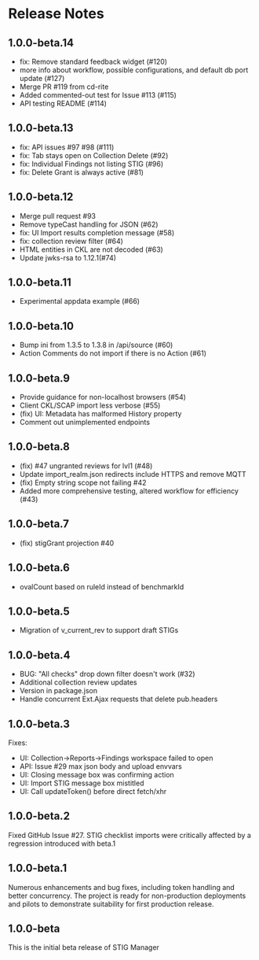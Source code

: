 # Release Notes

## 1.0.0-beta.14
- fix: Remove standard feedback widget (#120)
- more info about workflow, possible configurations, and default db port update (#127)
- Merge PR #119 from cd-rite
- Added commented-out test for Issue #113 (#115)
- API testing README (#114)

## 1.0.0-beta.13
- fix: API issues #97 #98 (#111)
- fix: Tab stays open on Collection Delete (#92)
- fix: Individual Findings not listing STIG (#96)
- fix: Delete Grant is always active (#81)

## 1.0.0-beta.12
- Merge pull request #93
- Remove typeCast handling for JSON (#62)
- fix: UI Import results completion message (#58)
- fix: collection review filter (#64)
- HTML entities in CKL are not decoded (#63)
- Update jwks-rsa to 1.12.1(#74)

## 1.0.0-beta.11
- Experimental appdata example (#66)
## 1.0.0-beta.10
- Bump ini from 1.3.5 to 1.3.8 in /api/source (#60)
- Action Comments do not import if there is no Action (#61)
## 1.0.0-beta.9
- Provide guidance for non-localhost browsers (#54)
- Client CKL/SCAP import less verbose (#55)
- (fix) UI: Metadata has malformed History property
- Comment out unimplemented endpoints
## 1.0.0-beta.8
- (fix) #47 ungranted reviews for lvl1 (#48)
- Update import_realm.json
redirects include HTTPS and remove MQTT
- (fix) Empty string scope not failing #42
- Added more comprehensive testing, altered workflow for efficiency (#43)

## 1.0.0-beta.7
- (fix) stigGrant projection #40

## 1.0.0-beta.6
- ovalCount based on ruleId instead of benchmarkId

## 1.0.0-beta.5
- Migration of v_current_rev to support draft STIGs

## 1.0.0-beta.4
- BUG: "All checks" drop down filter doesn't work (#32)
- Additional collection review updates
- Version in package.json
- Handle concurrent Ext.Ajax requests that delete pub.headers

## 1.0.0-beta.3
Fixes:
- UI: Collection->Reports->Findings workspace failed to open
- API: Issue #29 max json body and upload envvars
- UI: Closing message box was confirming action
- UI: Import STIG message box mistitled
- UI: Call updateToken() before direct fetch/xhr

## 1.0.0-beta.2
Fixed GitHub Issue #27. STIG checklist imports were critically affected by a regression introduced with beta.1

## 1.0.0-beta.1
Numerous enhancements and bug fixes, including token handling and better concurrency. The project is ready for non-production deployments and pilots to demonstrate suitability for first production release.

## 1.0.0-beta
This is the initial beta release of STIG Manager



